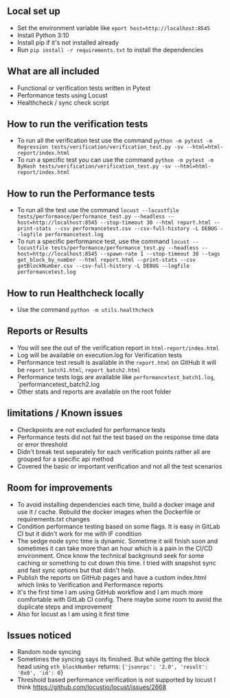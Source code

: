 ## Local set up
- Set the environment variable like `eport host=http://localhost:8545`
- Install Python 3:10
- Install pip if it's not installed already
- Run `pip install -r requirements.txt` to install the dependencies

## What are all included
- Functional or verification tests written in Pytest
- Performance tests using Locust
- Healthcheck / sync check script

## How to run the verification tests
- To run all the verification test use the command `python -m pytest -m Regression tests/verification/verification_test.py -sv --html=html-report/index.html`
- To run a specific test you can use the command `python -m pytest -m ByHash tests/verification/verification_test.py -sv --html=html-report/index.html`

## How to run the Performance tests
- To run all the test use the command `locust --locustfile tests/performance/performance_test.py --headless --host=http://localhost:8545 --stop-timeout 30 --html report.html --print-stats --csv performancetest.csv --csv-full-history -L DEBUG --logfile performancetest.log`
- To run a specific performance test, use the command `locust --locustfile tests/performance/performance_test.py --headless --host=http://localhost:8545 --spawn-rate 1 --stop-timeout 30 --tags get_block_by_number --html report.html --print-stats --csv getBlockNumber.csv --csv-full-history -L DEBUG --logfile performancetest.log`

## How to run Healthcheck locally
- Use the command `python -m utils.healthcheck`

## Reports or Results
- You will see the out of the verification report in `html-report/index.html`
- Log will be available on execution.log for Verification tests
- Performance test result is available in the `report.html` on GitHub it will be `report_batch1.html`, `report_batch2.html`
- Performance tests logs are available like `performancetest_batch1.log`, `performancetest_batch2.log
- Other stats and reports are available on the root folder

## limitations / Known issues
- Checkpoints are not excluded for performance tests
- Performance tests did not fail the test based on the response time data or error threshold
- Didn't break test separately for each verification points rather all are grouped for a specific api method
- Covered the basic or important verification and not all the test scenarios

## Room for improvements
- To avoid installing dependencies each time, build a docker image and use it / cache. Rebuild the docker images when the Dockerfile or requirements.txt changes
- Condition performance testing based on some flags. It is easy in GitLab CI but it didn't work for me with IF condition
- The sedge node sync time is dynamic. Sometime it will finish soon and sometimes it can take more than an hour which is a pain in the CI/CD environment. 
  Once know the technical background seek for some caching or something to cut down this time. I tried with snapshot sync and fast sync options but that didn't help.
- Publish the reports on GitHub pages and have a custom index.html which links to Verification and Performance reports
- It's the first time I am using GitHub workflow and I am much more comfortable with GitLab CI config. There maybe some room to avoid the duplicate steps and improvement
- Also for locust as I am using it first time

## Issues noticed
- Random node syncing
- Sometimes the syncing says its finished. But while getting the block head using `eth_blockNumber` returns:
  `{'jsonrpc': '2.0', 'result': '0x0', 'id': 0}`
- Threshold based performance verification is not supported by locust I think https://github.com/locustio/locust/issues/2668